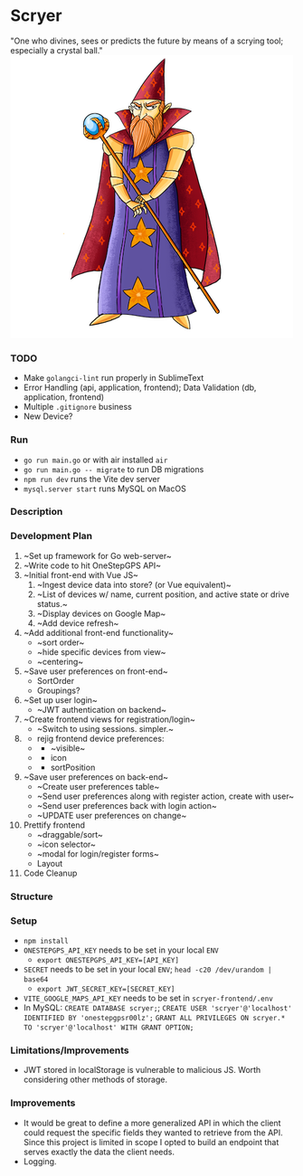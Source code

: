 # Scryer
"One who divines, sees or predicts the future by means of a scrying tool; especially a crystal ball."
![Scryer](scryer.png)

### TODO
- Make `golangci-lint` run properly in SublimeText
- Error Handling (api, application, frontend); Data Validation (db, application, frontend)
- Multiple `.gitignore` business
- New Device?

### Run
- `go run main.go` or with air installed `air`
- `go run main.go -- migrate` to run DB migrations
- `npm run dev` runs the Vite dev server
- `mysql.server start` runs MySQL on MacOS

### Description

### Development Plan
1. ~Set up framework for Go web-server~
2. ~Write code to hit OneStepGPS API~
3. ~Initial front-end with Vue JS~
    1. ~Ingest device data into store? (or Vue equivalent)~
    2. ~List of devices w/ name, current position, and active state or drive status.~
    3. ~Display devices on Google Map~
    4. ~Add device refresh~
4. ~Add additional front-end functionality~
    - ~sort order~
    - ~hide specific devices from view~
    - ~centering~
5. ~Save user preferences on front-end~
    - SortOrder
    - Groupings?
6. ~Set up user login~
    - ~JWT authentication on backend~
7. ~Create frontend views for registration/login~
    - ~Switch to using sessions. simpler.~
75.
    - rejig frontend device preferences:
    - - ~visible~
    - - icon
    - - sortPosition
8. ~Save user preferences on back-end~
    - ~Create user preferences table~
    - ~Send user preferences along with register action, create with user~
    - ~Send user preferences back with login action~
    - ~UPDATE user preferences on change~
9. Prettify frontend
    - ~draggable/sort~
    - ~icon selector~
    - ~modal for login/register forms~
    - Layout
10. Code Cleanup

### Structure

### Setup
- `npm install`
- `ONESTEPGPS_API_KEY` needs to be set in your local `ENV`
    - `export ONESTEPGPS_API_KEY=[API_KEY]`
- `SECRET` needs to be set in your local `ENV`; `head -c20 /dev/urandom | base64`
    - `export JWT_SECRET_KEY=[SECRET_KEY]`
- `VITE_GOOGLE_MAPS_API_KEY` needs to be set in `scryer-frontend/.env`
- In MySQL: `CREATE DATABASE scryer;`; `CREATE USER 'scryer'@'localhost' IDENTIFIED BY 'onestepgpsr00lz';` `GRANT ALL PRIVILEGES ON scryer.* TO 'scryer'@'localhost' WITH GRANT OPTION;`

### Limitations/Improvements
 - JWT stored in localStorage is vulnerable to malicious JS. Worth considering other methods of storage.

### Improvements
- It would be great to define a more generalized API in which the client could request the specific fields they wanted to retrieve from the API. Since this project is limited in scope I opted to build an endpoint that serves exactly the data the client needs.
- Logging.

